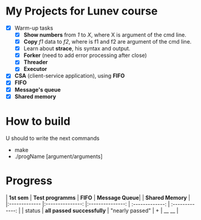 # My Projects for Lunev course

- [X] Warm-up tasks
    - [X] __Show numbers__ from _1_ to _X_, where X is argument of the cmd line.
    - [X] __Copy__ _f1_ data to _f2_, where is f1 and f2 are argument of the cmd line.
    - [X] Learn about __strace__, his syntax and output.
    - [X] __Forker__ (need to add error processing after close)
    - [X] __Threader__
    - [X] __Executor__
- [X] __CSA__ (client-service application), using __FIFO__
- [X] __FIFO__
- [X] __Message's queue__
- [X] __Shared memory__

# How to build

U should to write the next commands
*  make
*  ./progName [argument/arguments]

# Progress

| __1st sem__   |       __Test programms__      |   __FIFO__        | __Message Queue__| |    __Shared Memory__   |
|:------------- |:---------------:              |:---------------:  | :-------------:    | :-------------:        |
|   status      | __all passed successfully__   | "nearly passed"   |   +                |     __ __              |
